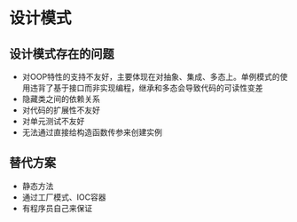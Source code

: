 # 设计模式

## 设计模式存在的问题

* 对OOP特性的支持不友好，主要体现在对抽象、集成、多态上。单例模式的使用违背了基于接口而非实现编程，继承和多态会导致代码的可读性变差
* 隐藏类之间的依赖关系
* 对代码的扩展性不友好
* 对单元测试不友好
* 无法通过直接给构造函数传参来创建实例

## 替代方案
* 静态方法
* 通过工厂模式、IOC容器
* 有程序员自己来保证